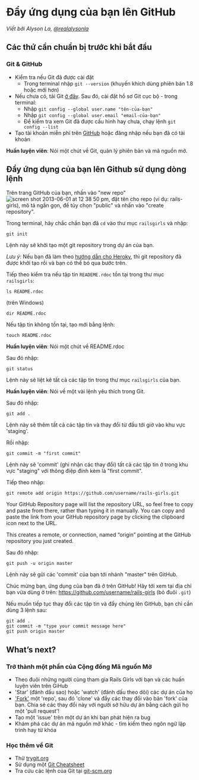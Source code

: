 # Đẩy ứng dụng của bạn lên GitHub

*Viết bởi Alyson La, [@realalysonla](https://www.twitter.com/realalysonla)*

## Các thứ cần chuẩn bị trước khi bắt đầu

### Git & GitHub

- Kiểm tra nếu Git đã được cài đặt
  - Trong terminal nhập `git --version` (khuyến khích dùng phiên bản 1.8 hoặc mới hơn)
- Nếu chưa có, tải Git [ở đây](http://git-scm.com/downloads). Sau đó, cài đặt hồ sơ Git cục bộ - trong terminal:
  - Nhập `git config --global user.name "tên-của-bạn"`
  - Nhập `git config --global user.email "email-của-bạn"`
  - Để kiểm tra xem Git đã được cấu hình hay chưa, chạy lệnh `git config --list`
- Tạo tài khoản miễn phí trên [GitHub](https://github.com/) hoặc đăng nhập nếu bạn đã có tài khoản

**Huấn luyện viên**: Nói một chút về Git, quản lý phiên bản và mã nguồn mở.

## Đẩy ứng dụng của bạn lên Github sử dụng dòng lệnh

Trên trang GitHub của bạn, nhấn vào "new repo" ![screen shot 2013-06-01 at 12 38 50 pm](https://f.cloud.github.com/assets/2623954/595307/eb70c6cc-caf2-11e2-9d2d-60deb31ac049.png), đặt tên cho repo (ví dụ: rails-girls), mô tả ngắn gọn, để tùy chọn "public" và nhấn vào "create repository".

Trong terminal, hãy chắc chắn bạn đã `cd` vào thư mục `railsgirls` và nhập:

```shell
git init
```

Lệnh này sẽ khởi tạo một git repository trong dự án của bạn.

*Lưu ý*: Nếu bạn đã làm theo [hướng dẫn cho Heroky](heroku.md), thì git repository đã được khởi tạo rồi và bạn có thể bỏ qua bước trên.

Tiếp theo kiểm tra nếu tập tin `READEME.rdoc` tồn tại trong thư mục `railsgirls`:

```shell
ls README.rdoc
```

(trên Windows)

```shell
dir README.rdoc
```

Nếu tập tin không tồn tại, tạo mới bằng lệnh:

```shell
touch README.rdoc
```

**Huấn luyện viên**: Nói một chút về README.rdoc

Sau đó nhập:

```shell
git status
```

Lệnh này sẽ liệt kê tất cả các tập tin trong thư mục `railsgirls` của bạn.

**Huấn luyện viên**: Nói về một vài lệnh yêu thích trong Git.

Sau đó nhập:

```shell
git add .
```

Lệnh này sẽ thêm tất cả các tập tin và thay đổi từ đầu tới giờ vào khu vực 'staging'.

Rồi nhập:

```shell
git commit -m "first commit"
```

Lệnh này sẽ 'commit' (ghi nhận các thay đổi) tất cả các tập tin ở trong khu vực "staging" với thông điệp đính kèm là "first commit".

Tiếp theo nhập:

```shell
git remote add origin https://github.com/username/rails-girls.git
```

Your GitHub Repository page will list the repository URL, so feel free to copy and paste from there, rather than typing it in manually. You can copy and paste the link from your GitHub repository page by clicking the clipboard icon next to the URL.

This creates a remote, or connection, named “origin” pointing at the GitHub repository you just created.

Sau đó nhập:

```shell
git push -u origin master
```

Lệnh này sẽ gửi các 'commit' của bạn tới nhánh "master" trên GitHub.

Chúc mừng bạn, ứng dụng của bạn đã ở trên GitHub! Hãy tới xem tại địa chỉ bạn vừa dùng ở trên: https://github.com/username/rails-girls (bỏ đuôi `.git`)

Nếu muốn tiếp tục thay đổi các tập tin và đẩy chúng lên GitHub, bạn chỉ cần dùng 3 lệnh sau:

```shell
git add .
git commit -m "type your commit message here"
git push origin master
```

## What’s next?

### Trở thành một phần của Cộng đồng Mã nguồn Mở

- Theo đuôi những người cùng tham gia Rails Girls với bạn và các huấn luyện viên trên GiHub
- 'Star' (đánh dấu sao) hoặc 'watch' (đánh dấu theo dõi) các dự án của họ
- ['Fork'](https://help.github.com/articles/fork-a-repo) một 'repo', sau đó 'clone' và đẩy các thay đổi vào bản 'fork' của bạn. Chia sẻ các thay đổi này với người sở hữu dự án bằng cách gửi họ một 'pull request'!
- Tạo một 'issue' trên một dự án khi bạn phát hiện ra bug
- Khám phá các dự án mã nguồn mở khác - tìm kiếm theo ngôn ngữ lập trình hay từ khóa

### Học thêm về Git

- Thử [trygit.org](http://try.github.io/)
- Sử dụng một [Git Cheatsheet](https://na1.salesforce.com/help/doc/en/salesforce_git_developer_cheatsheet.pdf)
- Tra cứu các lệnh của Git tại [git-scm.org](http://git-scm.com/)